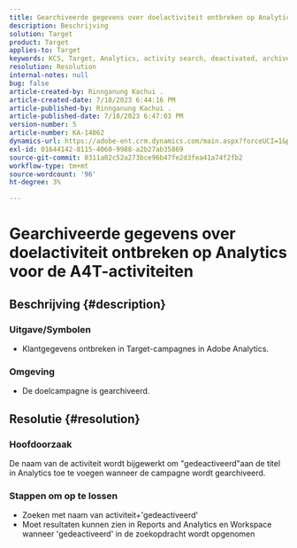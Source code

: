```yaml
---
title: Gearchiveerde gegevens over doelactiviteit ontbreken op Analytics voor de A4T-activiteiten
description: Beschrijving
solution: Target
product: Target
applies-to: Target
keywords: KCS, Target, Analytics, activity search, deactivated, archived
resolution: Resolution
internal-notes: null
bug: false
article-created-by: Rinnganung Kachui .
article-created-date: 7/18/2023 6:44:16 PM
article-published-by: Rinnganung Kachui .
article-published-date: 7/18/2023 6:47:03 PM
version-number: 5
article-number: KA-14062
dynamics-url: https://adobe-ent.crm.dynamics.com/main.aspx?forceUCI=1&pagetype=entityrecord&etn=knowledgearticle&id=dd715114-9b25-ee11-9cbd-6045bd006b4b
exl-id: 01644142-8115-4060-9988-a2b27ab35869
source-git-commit: 0311a02c52a273bce96b47fe2d3fea41a74f2fb2
workflow-type: tm+mt
source-wordcount: '96'
ht-degree: 3%

---
```


# Gearchiveerde gegevens over doelactiviteit ontbreken op Analytics voor de A4T-activiteiten

## Beschrijving {#description}




### Uitgave/Symbolen



- Klantgegevens ontbreken in Target-campagnes in Adobe Analytics.




### Omgeving



- De doelcampagne is gearchiveerd.



## Resolutie {#resolution}


### Hoofdoorzaak



De naam van de activiteit wordt bijgewerkt om &quot;gedeactiveerd&quot;aan de titel in Analytics toe te voegen wanneer de campagne wordt gearchiveerd.



### Stappen om op te lossen



- Zoeken met naam van activiteit+&#39;gedeactiveerd&#39;
- Moet resultaten kunnen zien in Reports and Analytics en Workspace wanneer &#39;gedeactiveerd&#39; in de zoekopdracht wordt opgenomen
